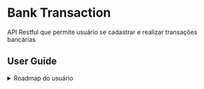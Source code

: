 # Bank Transaction
API Restful que permite usuário se cadastrar e realizar transações bancárias

## User Guide
<details>
    <summary>Roadmap do usuário</summary>

    - Usuário pode se cadastrar
    - Usuário pode efetuar login
    - Usuário logado pode efetuar transação
</details>